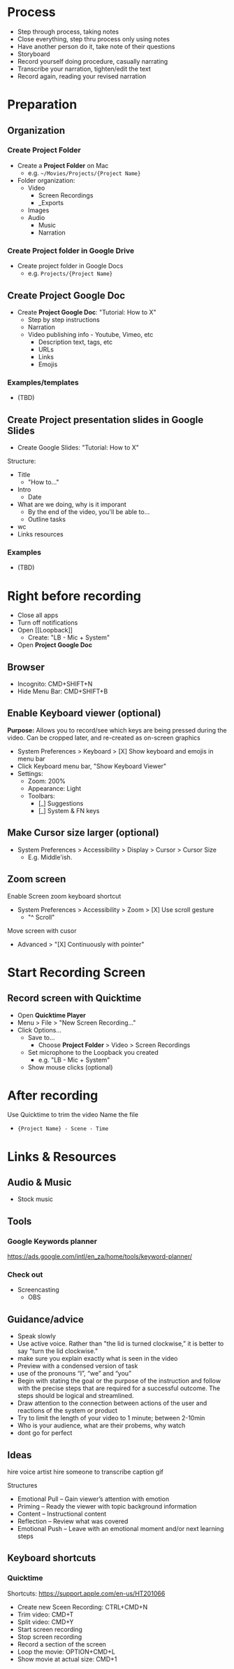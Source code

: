 





# Process

* Step through process, taking notes
* Close everything, step thru process only using notes
* Have another person do it, take note of their questions
* Storyboard
* Record yourself doing procedure, casually narrating
* Transcribe your narration, tighten/edit the text
* Record again, reading your revised narration




# Preparation

## Organization
### Create Project Folder
* Create a **Project Folder** on Mac
	* e.g. `~/Movies/Projects/{Project Name}`
* Folder organization:
	* Video
		* Screen Recordings
		* _Exports
	* Images
	* Audio
		* Music
		* Narration


###  Create Project folder in Google Drive
* Create project folder in Google Docs
	* e.g. `Projects/{Project Name}`

## Create Project Google Doc
* Create **Project Google Doc**: "Tutorial: How to X"
	* Step by step instructions
	* Narration
	* Video publishing info - Youtube, Vimeo, etc
		* Description text, tags, etc
		* URLs
		* Links
		* Emojis

### Examples/templates
* (TBD)




## Create Project presentation slides in Google Slides
* Create Google Slides: "Tutorial: How to X"

Structure:
* Title
	* "How to..."
* Intro
	* Date
* What are we doing, why is it imporant
	* By the end of the video, you'll be able to...
	* Outline tasks
* wc
* Links resources

### Examples
* (TBD)



# Right before recording
* Close all apps
* Turn off notifications
* Open [[Loopback]]
	* Create: "LB - Mic + System"
* Open **Project Google Doc**


## Browser
* Incognito: CMD+SHIFT+N
* Hide Menu Bar: CMD+SHIFT+B


## Enable Keyboard viewer (optional)
**Purpose:** Allows you to record/see which keys are being pressed during the video. Can be cropped later, and re-created as on-screen graphics
* System Preferences > Keyboard > [X] Show keyboard and emojis in menu bar
* Click Keyboard menu bar, "Show Keyboard Viewer"
* Settings:
	* Zoom: 200%
	* Appearance: Light
	* Toolbars: 
		* [_] Suggestions
		* [_] System & FN keys

## Make Cursor size larger (optional)
* System Preferences > Accessibility > Display > Cursor > Cursor Size
	* E.g. Middle'ish.


## Zoom screen
Enable Screen zoom keyboard shortcut
* System Preferences > Accessibility > Zoom > [X] Use scroll gesture
	* "^ Scroll"

Move screen with cusor
* Advanced > "[X] Continuously with pointer"

# Start Recording Screen


## Record screen with Quicktime
* Open **Quicktime Player**
* Menu > File > "New Screen Recording..."
* Click Options...
	* Save to...
		* Choose **Project Folder** > Video > Screen Recordings
	* Set microphone to the Loopback you created
		* e.g. "LB - Mic + System"
	* Show mouse clicks (optional)



# After recording
Use Quicktime to trim the video
Name the file
* `{Project Name} - Scene - Time`




# Links & Resources

## Audio & Music
* Stock music





## Tools


### Google Keywords planner
https://ads.google.com/intl/en_za/home/tools/keyword-planner/


### Check out 
* Screencasting
	* OBS


## Guidance/advice
* Speak slowly
* Use active voice. Rather than "the lid is turned clockwise,” it is better to say "turn the lid clockwise."
* make sure you explain exactly what is seen in the video
* Preview with a condensed version of task
* use of the pronouns “I”, “we” and “you”
* Begin with stating the goal or the purpose of the instruction and follow with the precise steps that are required for a successful outcome. The steps should be logical and streamlined.
* Draw attention to the connection between actions of the user and reactions of the system or product
* Try to limit the length of your video to 1 minute; between 2-10min
* Who is your audience, what are their probems, why watch
* dont go for perfect


## Ideas
hire voice artist
hire someone to transcribe caption
gif


Structures
* Emotional Pull – Gain viewer’s attention with emotion
* Priming – Ready the viewer with topic background information
* Content – Instructional content
* Reflection – Review what was covered
* Emotional Push – Leave with an emotional moment and/or next learning steps




## Keyboard shortcuts
### Quicktime
Shortcuts: https://support.apple.com/en-us/HT201066
* Create new Sceen Recording: CTRL+CMD+N
* Trim video: CMD+T
* Split video: CMD+Y
* Start screen recording
* Stop screen recording
* Record a section of the screen
* Loop the movie: OPTION+CMD+L
* Show movie at actual size: CMD+1
